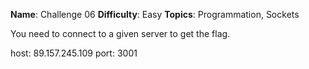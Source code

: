 **Name**: Challenge 06
**Difficulty**: Easy
**Topics**: Programmation, Sockets

You need to connect to a given server to get the flag.

host: 89.157.245.109
port: 3001
